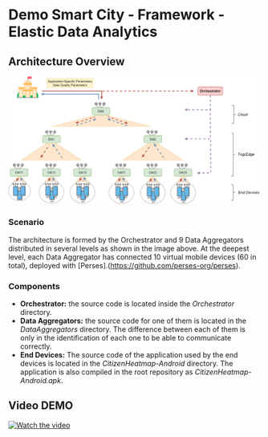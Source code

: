 # Demo Smart City - Framework -Elastic Data Analytics

## Architecture Overview
![alt text](ArchitectureOverview.png "Architecture Overview")


### Scenario

The architecture is formed by the Orchestrator and 9 Data Aggregators distributed in several levels as shown in the image above. At the deepest level, each Data Aggregator has connected 10 virtual mobile devices (60 in total), deployed with [Perses].(https://github.com/perses-org/perses).


### Components
- **Orchestrator:** the source code is located inside the *Orchestrator* directory.
- **Data Aggregators:** the source code for one of them is located in the *DataAggregators* directory. The difference between each of them is only in the identification of each one to be able to communicate correctly.
- **End Devices:** The source code of the application used by the end devices is located in the *CitizenHeatmap-Android* directory. The application is also compiled in the root repository as *CitizenHeatmap-Android.apk*.

## Video DEMO
[![Watch the video](https://iili.io/76Vjwb.png)](https://youtu.be/qKQ7wL8rwxs)

